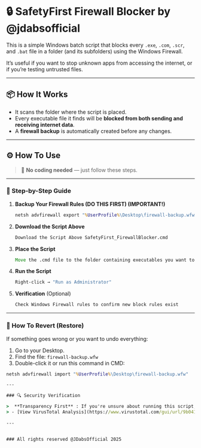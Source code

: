 # 🔒 SafetyFirst Firewall Blocker by @jdabsofficial

This is a simple Windows batch script that blocks every `.exe`, `.com`, `.scr`, and `.bat` file in a folder (and its subfolders) using the Windows Firewall.

It’s useful if you want to stop unknown apps from accessing the internet, or if you’re testing untrusted files.

---

## 📦 How It Works

- It scans the folder where the script is placed.
- Every executable file it finds will be **blocked from both sending and receiving internet data**.
- A **firewall backup** is automatically created before any changes.

---

## ⚙️ How To Use

> 🧠 **No coding needed** — just follow these steps.

---

### 🔐 Step-by-Step Guide

1. **Backup Your Firewall Rules (DO THIS FIRST) (IMPORTANT!)**
   ```cmd
   netsh advfirewall export "%UserProfile%\Desktop\firewall-backup.wfw"

2. **Download the Script Above**
   ```cmd
   Download the Script Above SafetyFirst_FirewallBlocker.cmd
3. **Place the Script**
    ```cmd
    Move the .cmd file to the folder containing executables you want to block
4. **Run the Script**
    ```cmd
    Right-click → "Run as Administrator"
5. **Verification** (Optional)
   ```cmd
   Check Windows Firewall rules to confirm new block rules exist

---

### 🧼 How To Revert (Restore)

If something goes wrong or you want to undo everything:

1. Go to your Desktop.
2. Find the file: `firewall-backup.wfw`
3. Double-click it or run this command in CMD:

```cmd
netsh advfirewall import "%UserProfile%\Desktop\firewall-backup.wfw"

---

### 🔍 Security Verification

>  **Transparency First** : If you're unsure about running this script, you can:
> - [View VirusTotal Analysis](https://www.virustotal.com/gui/url/9b0417dbf8ead672c45e43960825c9324480c0e46600601f9a0aef9db795756e?nocache=1) (0/60 detections as of 2025-07-25)
   
---


### All rights reserved @JDabsOfficial 2025
